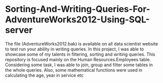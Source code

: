 # Sorting-And-Writing-Queries-For-AdventureWorks2012-Using-SQL-server
The file (AdventureWorks2012.bak)  is available on all data scientist website to test run your ability in writing queries. In this project, I was able to showcase some of my talents in filtering, sorting and writing queries. This repository is focused mainly on the Human Resources.Employees table.
Considering some task, I was able to join, group and filter some tables in the whole queries. Also, some mathematical functions were used in calculating the age, year in service etc
